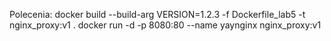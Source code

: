 Polecenia:
docker build --build-arg VERSION=1.2.3 -f Dockerfile_lab5 -t nginx_proxy:v1 .
docker run -d -p 8080:80 --name yaynginx nginx_proxy:v1
